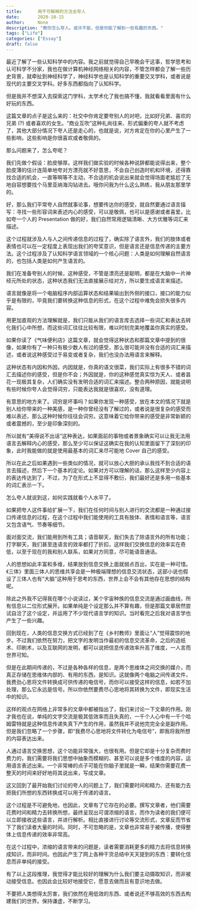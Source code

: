 ```yaml
---
title:      用不可解释的方法去夸人
date:       2020-10-15
author:     None
description: "教你怎么夸人。或许不能，但是你能了解到一些有趣的东西。"
tags: ["Life"]
categories: ["Essay"]
draft: false
---
```



最近了解了一些认知科学中的内容。我之前就觉得自己早晚会干这事，哲学思考和认可科学不分家，我也在做计算机神经网络相关的内容，不管怎样都会了解一些历史背景，就牵扯到神经科学了，神经科学也是认知科学的重要交叉学科，或者说是现代的主要交叉学科。好多东西都指向了认知科学。

但是我并不想深入去探索这门学科，太学术化了我也搞不懂，我就看看里面有什么好玩的东西。

这篇文章的点子是这么来的：社交中你肯定要夸别人的对吧，比如好兄弟、喜欢的兄弟 (?) 或者喜欢的女生。“商业互吹”这种礼尚往来、形式偏重的夸人就不考虑了，其他大部分情况下夸人还是走心的，也就是说，对方肯定在你的心里产生了一些影响，这些影响是你很喜欢或者敬佩的。

那么问题来了，怎么夸呢？

我们先做个假设：脸皮够厚。这样我们做实验的时候各种说辞都能说得出来，整个脸皮薄的估计连简单地夸对方漂亮就不好意思，不会自己创造时机和环境，还得靠找合适的机会，一直等啊等不主动，不合适的机会说出来就会觉得场面老尴尬了无地自容想要找个马里亚纳海沟钻进去。哦你问我为什么这么熟练，我从朋友那里学的。

好，那么我们平常夸人自然就事论事，想要传达你的感受，就自然要通过语言描写：寻找一些形容词来表述内心的感受，可以是敬佩，也可以是感谢或者喜爱。比如夸一个人的 Presentation 做的好，我们自然常用逻辑清晰、大方优雅等词汇来描述。

这个过程就涉及人与人之间传递信息的过程了，确实除了语言外，我们的肢体或者表情也可以在一定程度上表现出我们的夸奖意识，但是语言还是信息传递的主要方法。这个过程涉及了认知科学语言领域的一个核心问题：人类是如何理解自然语言的，也包括人类是如何产生语言的。

我们在准备夸别人的时候，这种感受，不管是漂亮还是聪明，都是在大脑中一片神经元所处的状态，这种状态我们无法直接展示给对方，所以要生成语言来描述。

语言就像是将一个电脑程序内部运算状态和结果输出到外侧的接口，接口的能力似乎是有限的，毕竟我们要转换这种信息的形式，在这个过程中难免会损失很多内容。

用更加直观的方法理解就是，我们只能从我们的语言库去选择一些词汇和表达去转化我们心中所想，而这些词汇往往比较有限，难以时刻完美地覆盖你真实的感受。

如果你读了《气味便利店》这篇文章，就会觉得这种状态和那篇文章中提到的很像，如果你有了一种只有极少数人有过的感受，那么很可能并没有合适的词汇来描述，或者说这种感受过于易变或者复杂，我们也没办法用语言来解释。

这种状态有内因和外因，内因就是，你真的语文很菜，我们实际上有很多不错的词汇去描述你的感受，但是你不会；外因就是，你的这种感觉真实惊为天人、或者昙花一现极其复杂，人们确实没有发明合适的词汇来描述。整合两种原因，就能说明有些时候你夸人会觉得词穷，只能表达我就是很喜欢，没有道理。

有意思的地方来了。词穷是坏事吗？如果你发现一种感受，放在本文的情况下就是别人给你带来的一种美感，是一种你曾经没有了解过的，或者说是很复杂的感受而难以表述，那么这种时候你往往会词穷。这意味着它给你带来的感受是非常新颖的或者震撼的，至少是印象深刻的。

所以就有“美得说不出话”这种表达，如果面前的事物或者景象确实可以让我无法用语言去解释内心的感受，那么至少可以保证这确实在我的认知里面留下了深刻的印象，此时我能做的就是使用最基本的词汇来尽可能地 Cover 自己的感受。

所以在此之后如果遇到一些类似的情况，就可以放心大胆的承认我找不到合适的语言去描述，然后下一个基本的定论。如果对方可以理解的话，那么这样至少内容上的表达传达到了，不过，为了在形式上不显得不敷衍，我们最好还是多用一些基本的词汇表示一下。

怎么夸人就说到这，如何实践就看个人水平了。

如果把夸人这件事给扩展一下，我们在任何时间与别人进行的交流都是一种通过接口传递信息的过程，在这个过程中我们能使用的工具有肢体、表情和语言等，语言又包含语气、节奏等细节。

面对面交流，我们能用到所有工具；语音聊天，我们失去了除语言外的所有功能；打字聊天，我们甚至连语言的效率都打了折扣，这样我们交换信息的效率实在奇低，以至于现在的我和别人联系，如果对方同意，尽可能语音通话。

人的思想如此丰富和多维，结果放到信息交换上面就弱点百出，实在是一种可惜。《三体》里面三体人的思维共享会是一种极端理想的信息交流状态，这部小说也假设了三体人也有“大脑”这种用于思考的东西，世界上会不会有其他存在思想的结构呢。

除此之外我不记得我在哪个小说读过，某个宇宙种族的信息交流是通过画曲线，所有信息以二位形式展开。如果单纯是个设定那么并不算有趣，但是那篇文章居然尝试自洽了这个设定，并运用了不少现代语言学的知识。当时看完之后我对语言学也产生了一些兴趣。

回到现在，人类的信息交换方式已经到了在《乡村教师》里面让“人”觉得震惊的地步。不过我们依然在努力，把文字的发明当作最初的信息交流革命，之后的造纸术、印刷术，以及互联网的发明，都可以说把信息传递效率升高了维度，一人言而世界可知。

但是在此期间传递的，不过是各种各样的信息，是两个思维体之间交换的媒介，而真正存储在思维体内部的、有用的东西，是知识。这就像两个电脑之间传递文件，我费劲心思将文件转换成可供传递的电信号，而你可以接受这样的信息，如若不加处理，那么它永远是信号。所以你依然要费尽心思地将其转换为文件，即现实生活中的知识。

这样的观点在网络上非常多的文章中都被指出了，我们来讨论一下文章的作用。刚才我也在说，单纯的文字交流是极其低效率而且失真的，一千个人心中有一千个哈姆雷特就是这种信息传递失真下产生的作用，虽然我并不说他完完全全是副作用。但是我们忽略了一个步骤，即“我费尽心思地将文件转化为电信号”，即我将我所想的内容表达出来。

人通过语言交换思想，这个功能非常强大，也很有用。但是它却是十分复杂而费时费力的，我们需要将我们思想中抽象而模糊的、甚至可以说是多个维度的内容，运用语言表述出来。一个非常棒的点子可能在你脑子里就是一瞬，结果你需要花费一整天的时间来好好地将其说出来，写成文章。

这又回到了最开始我们讨论的夸人的问题上了，我们需要时间和精力、还有能力去把我们所想的东西转换成可以用于传递的语言。

这个过程是不可避免地，也因此，文章有了它存在的必要。撰写文章者，他们需要花费时间和精力去转换所想，最终呈现出可谓浓缩的语言，而作为读者的我们便可以立即接收这些语言，并进行解析。相比直接进行讨论等交流形式，文章反而节省下了我们读者大量的时间。同时，不可忽略的是，文章也非常易于被传播，使得整体上信息传递的效率非常高。

在这个过程中，浓缩的语言带来的问题是，读者需要消耗更多的精力去将信息转换成知识，而非时间。也因此产生了网上各种干货总结中天天提到的东西：要转化信息而非单纯的接受。

有了以上这段推理，我觉得才能比较好的理解为什么我们要主动摄取知识，而非被动接受信息。也因此会比较好地接受它，愿意去做而且有意识地去做。

不要把人类想得太厉害，我们依然在用低效的东西、或者说还不够高效的东西去构建我们的世界。保持谦虚，不断学习。